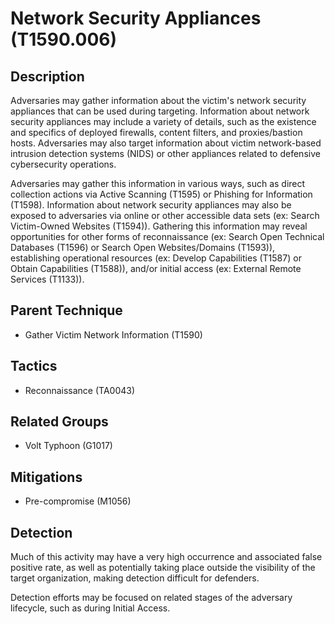 # Network Security Appliances (T1590.006)

## Description
Adversaries may gather information about the victim's network security appliances that can be used during targeting. Information about network security appliances may include a variety of details, such as the existence and specifics of deployed firewalls, content filters, and proxies/bastion hosts. Adversaries may also target information about victim network-based intrusion detection systems (NIDS) or other appliances related to defensive cybersecurity operations.

Adversaries may gather this information in various ways, such as direct collection actions via Active Scanning (T1595) or Phishing for Information (T1598). Information about network security appliances may also be exposed to adversaries via online or other accessible data sets (ex: Search Victim-Owned Websites (T1594)). Gathering this information may reveal opportunities for other forms of reconnaissance (ex: Search Open Technical Databases (T1596) or Search Open Websites/Domains (T1593)), establishing operational resources (ex: Develop Capabilities (T1587) or Obtain Capabilities (T1588)), and/or initial access (ex: External Remote Services (T1133)).

## Parent Technique
- Gather Victim Network Information (T1590)

## Tactics
- Reconnaissance (TA0043)

## Related Groups
- Volt Typhoon (G1017)

## Mitigations
- Pre-compromise (M1056)

## Detection
Much of this activity may have a very high occurrence and associated false positive rate, as well as potentially taking place outside the visibility of the target organization, making detection difficult for defenders.

Detection efforts may be focused on related stages of the adversary lifecycle, such as during Initial Access.


